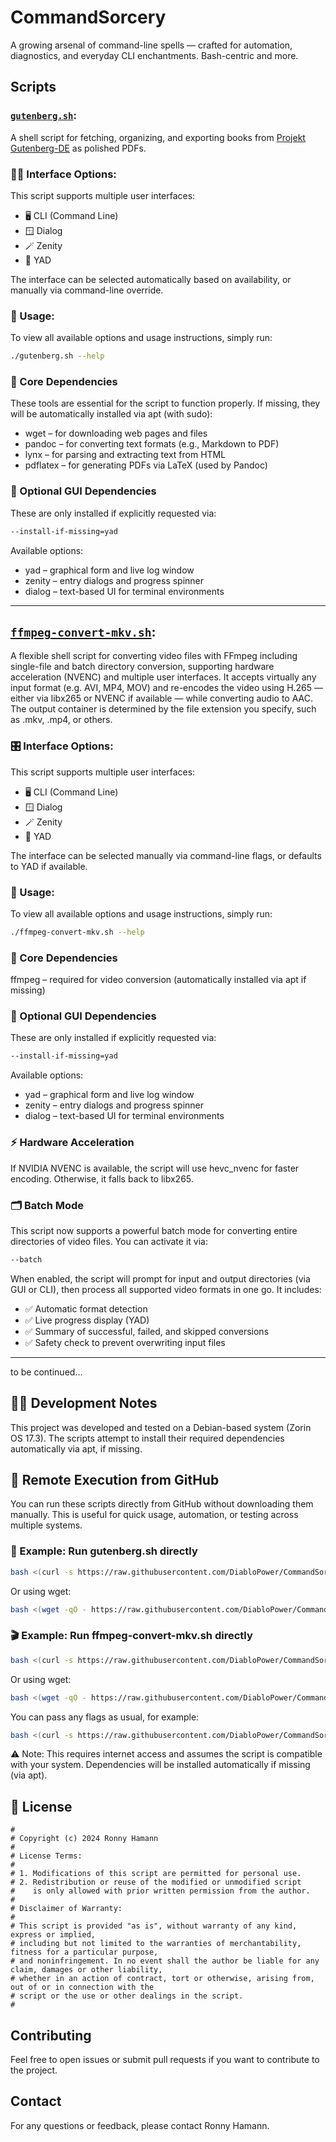 # CommandSorcery
A growing arsenal of command-line spells — crafted for automation, diagnostics, and everyday CLI enchantments. Bash-centric and more.

## Scripts

### [`gutenberg.sh`](./gutenberg.sh): 

A shell script for fetching, organizing, and exporting books from [Projekt Gutenberg-DE](https://www.projekt-gutenberg.org/) as polished PDFs.

### 🧙‍♂️ Interface Options:

This script supports multiple user interfaces:

- 🖥️ CLI (Command Line)
- 🪟 Dialog
- 🪄 Zenity
- 🧿 YAD

The interface can be selected automatically based on availability, or manually via command-line override.

### 🧾 Usage:

To view all available options and usage instructions, simply run:

```bash
./gutenberg.sh --help
```

### 🧰 Core Dependencies

These tools are essential for the script to function properly. If missing, they will be automatically installed via apt (with sudo):

- wget – for downloading web pages and files
- pandoc – for converting text formats (e.g., Markdown to PDF)
- lynx – for parsing and extracting text from HTML
- pdflatex – for generating PDFs via LaTeX (used by Pandoc)

### 🧩 Optional GUI Dependencies

These are only installed if explicitly requested via:

```bash
--install-if-missing=yad
```

Available options:

- yad – graphical form and live log window
- zenity – entry dialogs and progress spinner
- dialog – text-based UI for terminal environments

---

## [`ffmpeg-convert-mkv.sh`](./ffmpeg-convert-mkv.sh):

A flexible shell script for converting video files with FFmpeg including single-file and batch directory conversion, supporting hardware acceleration (NVENC) and multiple user interfaces. It accepts virtually any input format (e.g. AVI, MP4, MOV) and re-encodes the video using H.265 — either via libx265 or NVENC if available — while converting audio to AAC. The output container is determined by the file extension you specify, such as .mkv, .mp4, or others.

### 🎛️ Interface Options:

This script supports multiple user interfaces:

- 🖥️ CLI (Command Line)
- 🪟 Dialog
- 🪄 Zenity
- 🧿 YAD

The interface can be selected manually via command-line flags, or defaults to YAD if available.

### 🧾 Usage:

To view all available options and usage instructions, simply run:

```bash
./ffmpeg-convert-mkv.sh --help
```

### 🧰 Core Dependencies

ffmpeg – required for video conversion (automatically installed via apt if missing)

### 🧩 Optional GUI Dependencies

These are only installed if explicitly requested via:

```bash
--install-if-missing=yad
```

Available options:

- yad – graphical form and live log window
- zenity – entry dialogs and progress spinner
- dialog – text-based UI for terminal environments

### ⚡ Hardware Acceleration

If NVIDIA NVENC is available, the script will use hevc_nvenc for faster encoding. Otherwise, it falls back to libx265.

### 🗂️ Batch Mode

This script now supports a powerful batch mode for converting entire directories of video files. You can activate it via:

```bash
--batch
```
When enabled, the script will prompt for input and output directories (via GUI or CLI), then process all supported video formats in one go. It includes:

- ✅ Automatic format detection
- ✅ Live progress display (YAD)
- ✅ Summary of successful, failed, and skipped conversions
- ✅ Safety check to prevent overwriting input files

---
to be continued...

## 🧙‍♂️ Development Notes

This project was developed and tested on a Debian-based system (Zorin OS 17.3). The scripts attempt to install their required dependencies automatically via apt, if missing.

## 🧠 Remote Execution from GitHub
You can run these scripts directly from GitHub without downloading them manually. This is useful for quick usage, automation, or testing across multiple systems.

### 🧾 Example: Run gutenberg.sh directly
```bash
bash <(curl -s https://raw.githubusercontent.com/DiabloPower/CommandSorcery/main/gutenberg.sh)
```
Or using wget:
```bash
bash <(wget -qO - https://raw.githubusercontent.com/DiabloPower/CommandSorcery/main/gutenberg.sh)
```
### 🎬 Example: Run ffmpeg-convert-mkv.sh directly
```bash
bash <(curl -s https://raw.githubusercontent.com/DiabloPower/CommandSorcery/main/ffmpeg-convert-mkv.sh)
```
Or using wget:
```bash
bash <(wget -qO - https://raw.githubusercontent.com/DiabloPower/CommandSorcery/main/ffmpeg-convert-mkv.sh)
```
You can pass any flags as usual, for example:

```bash
bash <(curl -s https://raw.githubusercontent.com/DiabloPower/CommandSorcery/main/ffmpeg-convert-mkv.sh) --batch --yad
```

⚠️ Note: This requires internet access and assumes the script is compatible with your system. Dependencies will be installed automatically if missing (via apt).

## 📜 License

```plaintext
# 
# Copyright (c) 2024 Ronny Hamann
# 
# License Terms:
# 
# 1. Modifications of this script are permitted for personal use.
# 2. Redistribution or reuse of the modified or unmodified script
#    is only allowed with prior written permission from the author.
# 
# Disclaimer of Warranty:
# 
# This script is provided "as is", without warranty of any kind, express or implied,
# including but not limited to the warranties of merchantability, fitness for a particular purpose,
# and noninfringement. In no event shall the author be liable for any claim, damages or other liability,
# whether in an action of contract, tort or otherwise, arising from, out of or in connection with the
# script or the use or other dealings in the script.
#
```

## Contributing
Feel free to open issues or submit pull requests if you want to contribute to the project.

## Contact
For any questions or feedback, please contact Ronny Hamann.
